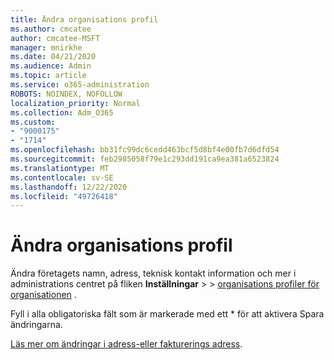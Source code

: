 ```yaml
---
title: Ändra organisations profil
ms.author: cmcatee
author: cmcatee-MSFT
manager: mnirkhe
ms.date: 04/21/2020
ms.audience: Admin
ms.topic: article
ms.service: o365-administration
ROBOTS: NOINDEX, NOFOLLOW
localization_priority: Normal
ms.collection: Adm_O365
ms.custom:
- "9000175"
- "1714"
ms.openlocfilehash: bb31fc99dc6cedd463bcf5d8bf4e00fb7d6dfd54
ms.sourcegitcommit: feb2985058f79e1c293dd191ca9ea381a6523824
ms.translationtype: MT
ms.contentlocale: sv-SE
ms.lasthandoff: 12/22/2020
ms.locfileid: "49726418"
---
```

# <a name="change-organization-profile"></a>Ändra organisations profil

Ändra företagets namn, adress, teknisk kontakt information och mer i administrations centret på fliken **Inställningar**  >    >  [organisations profiler för organisationen](https://admin.microsoft.com/AdminPortal/Home#/Settings/OrganizationProfile/:/Settings/L1/OrganizationInformation) .

Fyll i alla obligatoriska fält som är markerade med ett * för att aktivera Spara ändringarna.

[Läs mer om ändringar i adress-eller fakturerings adress](https://docs.microsoft.com/microsoft-365/admin/manage/change-address-contact-and-more).
